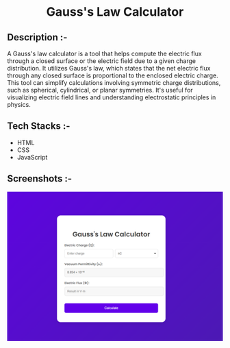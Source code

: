 # <p align="center">Gauss's Law Calculator</p>

## Description :-

A Gauss's law calculator is a tool that helps compute the electric flux through a closed surface or the electric field due to a given charge distribution. It utilizes Gauss's law, which states that the net electric flux through any closed surface is proportional to the enclosed electric charge. This tool can simplify calculations involving symmetric charge distributions, such as spherical, cylindrical, or planar symmetries. It's useful for visualizing electric field lines and understanding electrostatic principles in physics.

## Tech Stacks :-

- HTML
- CSS
- JavaScript

## Screenshots :-

![image](./assets/background.png)

